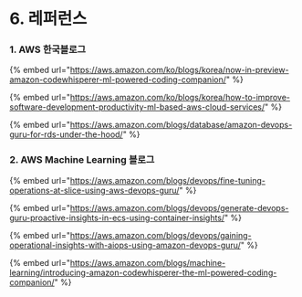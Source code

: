 # 6. 레퍼런스

### 1. AWS 한국블로그

{% embed url="https://aws.amazon.com/ko/blogs/korea/now-in-preview-amazon-codewhisperer-ml-powered-coding-companion/" %}

{% embed url="https://aws.amazon.com/ko/blogs/korea/how-to-improve-software-development-productivity-ml-based-aws-cloud-services/" %}

{% embed url="https://aws.amazon.com/blogs/database/amazon-devops-guru-for-rds-under-the-hood/" %}

### 2. AWS Machine Learning 블로그



{% embed url="https://aws.amazon.com/blogs/devops/fine-tuning-operations-at-slice-using-aws-devops-guru/" %}

{% embed url="https://aws.amazon.com/blogs/devops/generate-devops-guru-proactive-insights-in-ecs-using-container-insights/" %}

{% embed url="https://aws.amazon.com/blogs/devops/gaining-operational-insights-with-aiops-using-amazon-devops-guru/" %}

{% embed url="https://aws.amazon.com/blogs/machine-learning/introducing-amazon-codewhisperer-the-ml-powered-coding-companion/" %}
